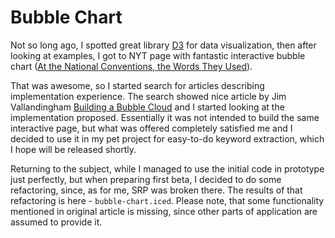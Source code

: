 Bubble Chart
============

Not so long ago, I spotted great library [D3](http://d3js.org/) for data visualization, then after looking at examples, I got to NYT page with fantastic interactive bubble chart ([At the National Conventions, the Words They Used](http://www.nytimes.com/interactive/2012/09/06/us/politics/convention-word-counts.html?_r=0)). 

That was awesome, so I started search for articles describing implementation experience. The search showed nice article by Jim Vallandingham [Building a Bubble Cloud](http://vallandingham.me/building_a_bubble_cloud.html) and I started looking at the implementation proposed. Essentially it was not intended to build the same interactive page, but what was offered completely satisfied me and I decided to use it in my pet project for easy-to-do keyword extraction, which I hope will be released shortly. 

Returning to the subject, while I managed to use the initial code in prototype just perfectly, but when preparing first beta, I decided to do some refactoring, since, as for me, SRP was broken there. The results of that refactoring is here - `bubble-chart.iced`. Please note, that some functionality mentioned in original article is missing, since other parts of application are assumed to provide it.
